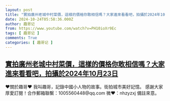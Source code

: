 ```yaml
---
layout: post
title: "實拍廣州老城中村菜價，這樣的價格你敢相信嗎？大家進來看看吧，拍攝於2024年10月23日"
date: 2024-10-24T05:58:36.000Z
author: 趣哥记
from: https://www.youtube.com/watch?v=PH10ioXr9Ec
tags: [ 趣哥记 ]
comments: True
categories: [ 趣哥记 ]
---
```

<!--1729749516000-->
[實拍廣州老城中村菜價，這樣的價格你敢相信嗎？大家進來看看吧，拍攝於2024年10月23日](https://www.youtube.com/watch?v=PH10ioXr9Ec)
------

<div>
♥關於趣哥♥  我叫趣哥，記錄中國小人物的故事。街拍城市美好記憶。  感謝大家厚愛訂閱！合作郵箱聯繫：1005560448@qq.com 微❤：nhzyzxj 備註來意。
</div>
